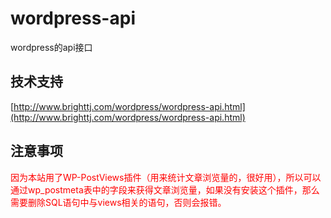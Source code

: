 # wordpress-api

wordpress的api接口

## 技术支持

[http://www.brighttj.com/wordpress/wordpress-api.html](http://www.brighttj.com/wordpress/wordpress-api.html)

## 注意事项

<font color="red">因为本站用了WP-PostViews插件（用来统计文章浏览量的，很好用），所以可以通过wp_postmeta表中的字段来获得文章浏览量，如果没有安装这个插件，那么需要删除SQL语句中与views相关的语句，否则会报错。</font>